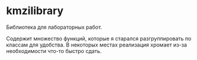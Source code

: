 # kmzilibrary
Библиотека для лабораторных работ. 

Содержит множество функций, которые я старался разгруппировать по классам для удобства. В некоторых местах реализация хромает из-за необходимости что-то быстро сдать.
